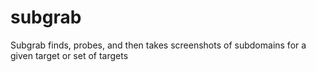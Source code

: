 # subgrab
Subgrab finds, probes, and then takes screenshots of subdomains for a given target or set of targets
